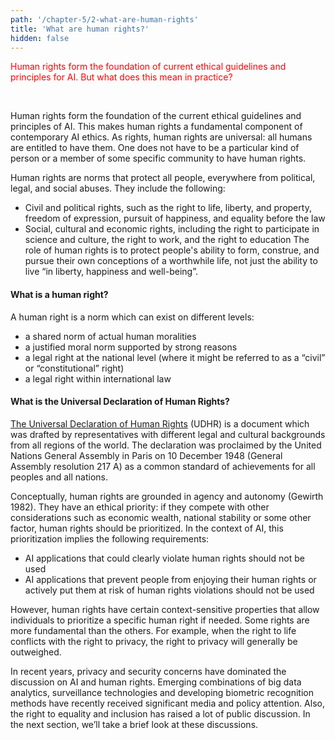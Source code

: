 ```yaml
---
path: '/chapter-5/2-what-are-human-rights'
title: 'What are human rights?'
hidden: false
---
```


<hero-icon heroIcon='chap5'/>

<p style="color:red;">Human rights form the foundation of current ethical guidelines and principles for AI. But what does this mean in practice? </p>

<br>

<styled-text>

Human rights form the foundation of the current ethical guidelines and principles of AI. This makes human rights a fundamental component of contemporary AI ethics. As rights, human rights are universal: all humans are entitled to have them. One does not have to be a particular kind of person or a member of some specific community to have human rights.

Human rights are norms that protect all people, everywhere from political, legal, and social abuses. They include the following:

* Civil and political rights, such as the right to life, liberty, and property, freedom of expression, pursuit of happiness, and equality before the law
* Social, cultural and economic rights, including the right to participate in science and culture, the right to work, and the right to education
The role of human rights is to protect people's ability to form, construe, and pursue their own conceptions of a worthwhile life, not just the ability to live “in liberty, happiness and well-being”.

</styled-text>

<text-box>

#### What is a human right?

A human right is a norm which can exist on different levels:
* a shared norm of actual human moralities
* a justified moral norm supported by strong reasons
* a legal right at the national level (where it might be referred to as a “civil” or “constitutional” right)
* a legal right within international law

#### What is the Universal Declaration of Human Rights?
[The Universal Declaration of Human Rights](http://www.un.org/en/universal-declaration-human-rights/) (UDHR) is a document which was drafted by representatives with different legal and cultural backgrounds from all regions of the world. The declaration was proclaimed by the United Nations General Assembly in Paris on 10 December 1948 (General Assembly resolution 217 A) as a common standard of achievements for all peoples and all nations.

</text-box>

<styled-text>

Conceptually, human rights are grounded in agency and autonomy (Gewirth 1982). They have an ethical priority: if they compete with other considerations such as economic wealth, national stability or some other factor, human rights should be prioritized. In the context of AI, this prioritization implies the following requirements:

* AI applications that could clearly violate human rights should not be used
* AI applications that prevent people from enjoying their human rights or actively put them at risk of human rights violations should not be used

However, human rights have certain context-sensitive properties that allow individuals to prioritize a specific human right if needed. Some rights are more fundamental than the others. For example, when the right to life conflicts with the right to privacy, the right to privacy will generally be outweighed.

In recent years, privacy and security concerns have dominated the discussion on AI and human rights. Emerging combinations of big data analytics, surveillance technologies and developing biometric recognition methods have recently received significant media and policy attention. Also, the right to equality and inclusion has raised a lot of public discussion. In the next section, we’ll take a brief look at these discussions.

</styled-text>
